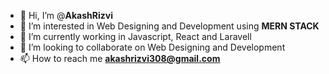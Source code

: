 - 👋 Hi, I’m @**AkashRizvi**
- 👀 I’m interested in Web Designing and Development using **MERN STACK**
- 🌱 I’m currently working in Javascript, React and Laravell
- 💞️ I’m looking to collaborate on Web Designing and Development
- 📫 How to reach me **akashrizvi308@gmail.com**

<!---
AkashRizvi/AkashRizvi is a ✨ special ✨ repository because its `README.md` (this file) appears on your GitHub profile.
You can click the Preview link to take a look at your changes.
--->
